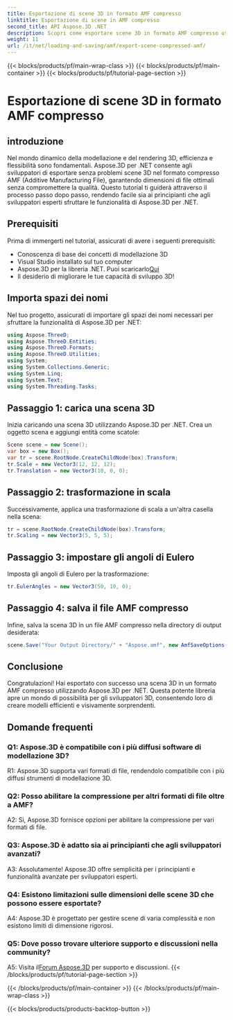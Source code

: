 ```yaml
---
title: Esportazione di scene 3D in formato AMF compresso
linktitle: Esportazione di scene in AMF compresso
second_title: API Aspose.3D .NET
description: Scopri come esportare scene 3D in formato AMF compresso utilizzando Aspose.3D per .NET. Migliora le tue capacità di sviluppo con questa guida passo passo.
weight: 11
url: /it/net/loading-and-saving/amf/export-scene-compressed-amf/
---
```


{{< blocks/products/pf/main-wrap-class >}}
{{< blocks/products/pf/main-container >}}
{{< blocks/products/pf/tutorial-page-section >}}

# Esportazione di scene 3D in formato AMF compresso

## introduzione

Nel mondo dinamico della modellazione e del rendering 3D, efficienza e flessibilità sono fondamentali. Aspose.3D per .NET consente agli sviluppatori di esportare senza problemi scene 3D nel formato compresso AMF (Additive Manufacturing File), garantendo dimensioni di file ottimali senza compromettere la qualità. Questo tutorial ti guiderà attraverso il processo passo dopo passo, rendendo facile sia ai principianti che agli sviluppatori esperti sfruttare le funzionalità di Aspose.3D per .NET.

## Prerequisiti

Prima di immergerti nel tutorial, assicurati di avere i seguenti prerequisiti:

- Conoscenza di base dei concetti di modellazione 3D
- Visual Studio installato sul tuo computer
-  Aspose.3D per la libreria .NET. Puoi scaricarlo[Qui](https://releases.aspose.com/3d/net/)
- Il desiderio di migliorare le tue capacità di sviluppo 3D!

## Importa spazi dei nomi

Nel tuo progetto, assicurati di importare gli spazi dei nomi necessari per sfruttare la funzionalità di Aspose.3D per .NET:

```csharp
using Aspose.ThreeD;
using Aspose.ThreeD.Entities;
using Aspose.ThreeD.Formats;
using Aspose.ThreeD.Utilities;
using System;
using System.Collections.Generic;
using System.Linq;
using System.Text;
using System.Threading.Tasks;
```

## Passaggio 1: carica una scena 3D

Inizia caricando una scena 3D utilizzando Aspose.3D per .NET. Crea un oggetto scena e aggiungi entità come scatole:

```csharp
Scene scene = new Scene();
var box = new Box();
var tr = scene.RootNode.CreateChildNode(box).Transform;
tr.Scale = new Vector3(12, 12, 12);
tr.Translation = new Vector3(10, 0, 0);
```

## Passaggio 2: trasformazione in scala

Successivamente, applica una trasformazione di scala a un'altra casella nella scena:

```csharp
tr = scene.RootNode.CreateChildNode(box).Transform;
tr.Scaling = new Vector3(5, 5, 5);
```

## Passaggio 3: impostare gli angoli di Eulero

Imposta gli angoli di Eulero per la trasformazione:

```csharp
tr.EulerAngles = new Vector3(50, 10, 0);
```

## Passaggio 4: salva il file AMF compresso

Infine, salva la scena 3D in un file AMF compresso nella directory di output desiderata:

```csharp
scene.Save("Your Output Directory/" + "Aspose.amf", new AmfSaveOptions() { EnableCompression = false });
```

## Conclusione

Congratulazioni! Hai esportato con successo una scena 3D in un formato AMF compresso utilizzando Aspose.3D per .NET. Questa potente libreria apre un mondo di possibilità per gli sviluppatori 3D, consentendo loro di creare modelli efficienti e visivamente sorprendenti.

## Domande frequenti

### Q1: Aspose.3D è compatibile con i più diffusi software di modellazione 3D?

R1: Aspose.3D supporta vari formati di file, rendendolo compatibile con i più diffusi strumenti di modellazione 3D.

### Q2: Posso abilitare la compressione per altri formati di file oltre a AMF?

A2: Sì, Aspose.3D fornisce opzioni per abilitare la compressione per vari formati di file.

### Q3: Aspose.3D è adatto sia ai principianti che agli sviluppatori avanzati?

A3: Assolutamente! Aspose.3D offre semplicità per i principianti e funzionalità avanzate per sviluppatori esperti.

### Q4: Esistono limitazioni sulle dimensioni delle scene 3D che possono essere esportate?

A4: Aspose.3D è progettato per gestire scene di varia complessità e non esistono limiti di dimensione rigorosi.

### Q5: Dove posso trovare ulteriore supporto e discussioni nella community?

 A5: Visita il[Forum Aspose.3D](https://forum.aspose.com/c/3d/18) per supporto e discussioni.
{{< /blocks/products/pf/tutorial-page-section >}}

{{< /blocks/products/pf/main-container >}}
{{< /blocks/products/pf/main-wrap-class >}}

{{< blocks/products/products-backtop-button >}}

